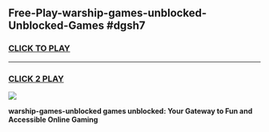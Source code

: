 
## Free-Play-warship-games-unblocked-Unblocked-Games #dgsh7
<h3>
<a href="https://news.freeplayer.one?title=warship-games-unblocked&ref=8M">CLICK TO PLAY</a></h3>
<hr>

<h3>
<a href="https://news.freeplayer.one?title=warship-games-unblocked&ref=8M">CLICK 2 PLAY</a>
  
</h3>

<a href="https://news.freeplayer.one?title=warship-games-unblocked&ref=8M"><img src="https://clearcache.store/games.png"></a>


**warship-games-unblocked games unblocked: Your Gateway to Fun and Accessible Online Gaming**
